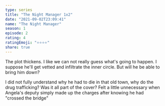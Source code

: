 ```yaml
---
type: series
title: "The Night Manager 1x2"
date: "2021-09-02T23:09:41"
name: "The Night Manager"
season: 1
episode: 2
rating: 4
ratingEmoji: "⭐️⭐️⭐️⭐️"
share: true
---
```


The plot thickens. I like we can not really guess what's going to happen. I suppose he'll get vetted and infiltrate the inner circle. But will he be able to bring him down?

I did not fully understand why he had to die in that old town, why do the drug trafficking? Was it all part of the cover? Felt a little unnecessary when Angela's deputy simply made up the charges after knowing he had "crossed the bridge"
